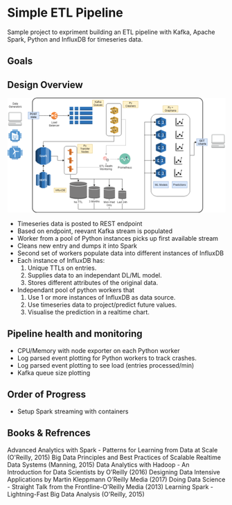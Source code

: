 

# Simple ETL Pipeline

Sample project to expriment building an ETL pipeline with Kafka, Apache Spark, Python and InfluxDB for timeseries data.

## Goals

## Design Overview

![Design Overview](docs/myETLDesignOverview.png)

- Timeseries data is posted to REST endpoint
- Based on endpoint, reevant Kafka stream is populated
- Worker from a pool of Python instances picks up first available stream
- Cleans new entry and dumps it into Spark
- Second set of workers populate data into different instances of InfluxDB
- Each instance of InfluxDB has:
    1. Unique TTLs on entries.
    2. Supplies data to an independant DL/ML model.
    3. Stores different attributes of the original data.
- Independant pool of python workers that
    1. Use 1 or more instances of InfluxDB as data source.
    2. Use timeseries data to project/predict future values.
    3. Visualise the prediction in a realtime chart.

## Pipeline health and monitoring

- CPU/Memory with node exporter on each Python worker
- Log parsed event plotting for Python workers to track crashes.
- Log parsed event plotting to see load (entries processed/min)
- Kafka queue size plotting

## Order of Progress

- Setup Spark streaming with containers

## Books & Refrences

Advanced Analytics with Spark - Patterns for Learning from Data at Scale (O'Reilly, 2015)
Big Data Principles and Best Practices of Scalable Realtime Data Systems (Manning, 2015)
Data Analytics with Hadoop - An Introduction for Data Scientists by O’Reilly (2016)
Designing Data Intensive Applications by Martin Kleppmann O’Reilly Media (2017)
Doing Data Science - Straight Talk from the Frontline-O'Reilly Media (2013)
Learning Spark - Lightning-Fast Big Data Analysis (O'Reilly, 2015)

